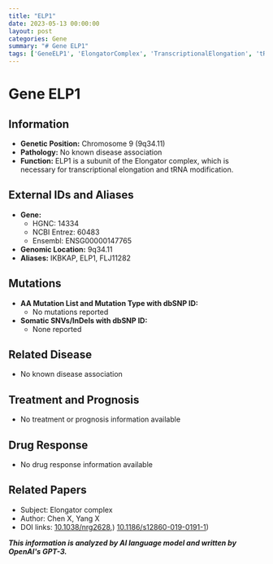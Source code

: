 ```yaml
---
title: "ELP1"
date: 2023-05-13 00:00:00
layout: post
categories: Gene
summary: "# Gene ELP1"
tags: ['GeneELP1', 'ElongatorComplex', 'TranscriptionalElongation', 'tRNAModification', 'NoKnownDiseaseAssociation', 'GeneticInformationAnalysis', 'Chromosome9', 'IKBKAP']
---
```


# Gene ELP1

## Information

- **Genetic Position:** Chromosome 9 (9q34.11)
- **Pathology:** No known disease association
- **Function:** ELP1 is a subunit of the Elongator complex, which is necessary for transcriptional elongation and tRNA modification.

## External IDs and Aliases

- **Gene:**
    - HGNC: 14334
    - NCBI Entrez: 60483
    - Ensembl: ENSG00000147765
- **Genomic Location:** 9q34.11
- **Aliases:** IKBKAP, ELP1, FLJ11282

## Mutations

- **AA Mutation List and Mutation Type with dbSNP ID:**
    - No mutations reported
- **Somatic SNVs/InDels with dbSNP ID:**
    - None reported

## Related Disease

- No known disease association

## Treatment and Prognosis

- No treatment or prognosis information available

## Drug Response

- No drug response information available

## Related Papers

- Subject: Elongator complex 
- Author: Chen X, Yang X 
- DOI links: [10.1038/nrg2628](https://doi.org/10.1038/nrg2628),) [10.1186/s12860-019-0191-1](https://doi.org/10.1186/s12860-019-0191-1))

**_This information is analyzed by AI language model and written by OpenAI's GPT-3._**